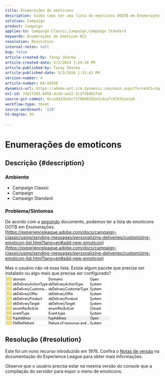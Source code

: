 ```yaml
---
title: Enumerações de emoticons
description: Saiba como ter uma lista de emoticons OOOTB em Enumerações.
solution: Campaign
product: Campaign
applies-to: Campaign Classic,Campaign,Campaign Standard
keywords: Enumerações de Emoticon KCS
resolution: Resolution
internal-notes: null
bug: false
article-created-by: Tanay Sharma .
article-created-date: 5/2/2024 1:29:36 PM
article-published-by: Tanay Sharma .
article-published-date: 5/2/2024 1:31:42 PM
version-number: 4
article-number: KA-16556
dynamics-url: https://adobe-ent.crm.dynamics.com/main.aspx?forceUCI=1&pagetype=entityrecord&etn=knowledgearticle&id=c8943000-8808-ef11-9f8a-6045bd026dc7
exl-id: 7de7f265-6456-4ceb-ae22-2c1f36d81fad
source-git-commit: 0cced323b1bcf3709d8383e2cdca7c8763b1e1a0
workflow-type: tm+mt
source-wordcount: '110'
ht-degree: 9%

---
```


# Enumerações de emoticons

## Descrição {#description}


### <b>Ambiente</b>

- Campaign Classic
- Campaign
- Campaign Standard




### <b>Problema/Sintomas</b>

De acordo com a [seguindo](https://experienceleague.adobe.com/docs/campaign-classic/using/sending-messages/personalizing-deliveries/customizing-emoticon-list.html?lang=en#add-new-emoticon) documento, podemos ter a lista de emoticons OOTB em Enumerações.
[https://experienceleague.adobe.com/docs/campaign-classic/using/sending-messages/personalizing-deliveries/customizing-emoticon-list.html?lang=en#add-new-emoticon](https://experienceleague.adobe.com/docs/campaign-classic/using/sending-messages/personalizing-deliveries/customizing-emoticon-list.html?lang=en#add-new-emoticon)

Mas o usuário não vê essa lista. Existe algum pacote que precisa ser instalado ou algo mais que precisa ser configurado?
![](assets/___c9943000-8808-ef11-9f8a-6045bd026dc7___.jpeg)


## Resolução {#resolution}


Este foi um novo recurso introduzido em 1978. Confira o [Notas de versão](https://experienceleague.adobe.com/docs/campaign-classic/using/release-notes/previous-releases/release--20-2.html?lang=en#release-20-2-1-build-9178) na documentação do Experience League para obter mais informações.

Observe que o usuário precisa estar na mesma versão do console que a compilação do servidor para expor o menu de emoticons.
